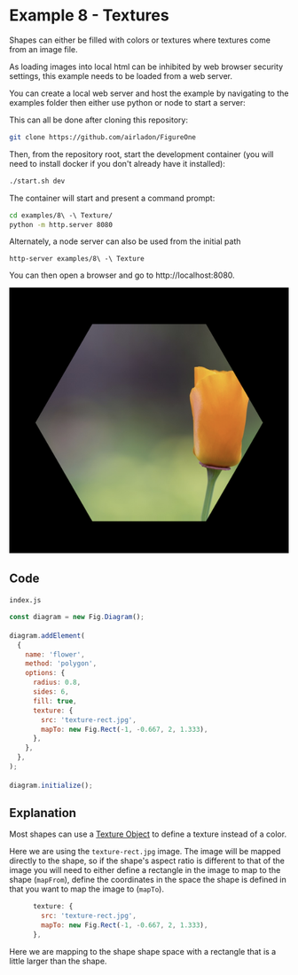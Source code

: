 # Example 8 - Textures

Shapes can either be filled with colors or textures where textures come from an image file.

As loading images into local html can be inhibited by web browser security settings, this example needs to be loaded from a web server.

You can create a local web server and host the example by navigating to the examples folder then either use python or node to start a server:

This can all be done after cloning this repository:

```bash
git clone https://github.com/airladon/FigureOne
```

Then, from the repository root, start the development container (you will need to install docker if you don't already have it installed):
```bash
./start.sh dev
```

The container will start and present a command prompt:
```bash
cd examples/8\ -\ Texture/
python -m http.server 8080
```

Alternately, a node server can also be used from the initial path
```
http-server examples/8\ -\ Texture
```

You can then open a browser and go to http://localhost:8080.


![](example.png)


## Code
`index.js`
```js
const diagram = new Fig.Diagram();

diagram.addElement(
  {
    name: 'flower',
    method: 'polygon',
    options: {
      radius: 0.8,
      sides: 6,
      fill: true,
      texture: {
        src: 'texture-rect.jpg',
        mapTo: new Fig.Rect(-1, -0.667, 2, 1.333),
      },
    },
  },
);

diagram.initialize();
```

## Explanation

Most shapes can use a [Texture Object](../../docs/README.md#OBJ_Texture) to define a texture instead of a color.

Here we are using the `texture-rect.jpg` image. The image will be mapped directly to the shape, so if the shape's aspect ratio is different to that of the image you will need to either define a rectangle in the image to map to the shape (`mapFrom`), define the coordinates in the space the shape is defined in that you want to map the image to (`mapTo`).

```js
      texture: {
        src: 'texture-rect.jpg',
        mapTo: new Fig.Rect(-1, -0.667, 2, 1.333),
      },
```
Here we are mapping to the shape shape space with a rectangle that is a little larger than the shape.
